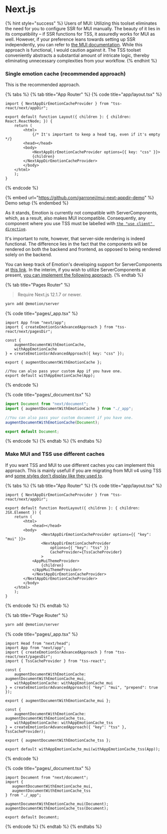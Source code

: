 # Next.js

{% hint style="success" %}
Users of MUI: Utilizing this toolset eliminates the need for you to configure SSR for MUI manually. The beauty of it lies in its compatibility – if SSR functions for TSS, it assuredly works for MUI as well. However, if your preference leans towards setting up SSR independently, you can refer to [the MUI documentation](https://mui.com/material-ui/guides/server-rendering/). While this approach is functional, I would caution against it. The TSS toolset conveniently abstracts a substantial amount of intricate logic, thereby eliminating unnecessary complexities from your workflow.
{% endhint %}

### Single emotion cache (recommended approach)

This is the recommended approach.

{% tabs %}
{% tab title="App Router" %}
{% code title="app/layout.tsx" %}
```tsx
import { NextAppDirEmotionCacheProvider } from "tss-react/next/appDir";

export default function Layout({ children }: { children: React.ReactNode; }) {
    return (
        <html>
            {/* It's important to keep a head tag, even if it's empty */}
	    <head></head> 
	    <body>
	        <NextAppDirEmotionCacheProvider options={{ key: "css" }}>
		    {children}
		</NextAppDirEmotionCacheProvider>
	    </body>
	</html>
    );
}
```
{% endcode %}

{% embed url="https://github.com/garronej/mui-next-appdir-demo" %}
Demo setup
{% endembed %}

As it stands, Emotion is currently not compatible with ServerComponents, which, as a result, also makes MUI incompatible. Consequently, any component where you use TSS must be labelled with [`the "use client" directive`](https://nextjs.org/docs/getting-started/react-essentials#the-use-client-directive).&#x20;

It's important to note, however, that server-side rendering is indeed functional. The difference lies in the fact that the components will be rendered on both the backend and frontend, as opposed to being rendered solely on the backend.

You can keep track of Emotion's developing support for ServerComponents at [this link](https://github.com/emotion-js/emotion/issues/2928). In the interim, if you wish to utilize ServerComponents at present, [you can implement the following approach](https://github.com/mui/material-ui/issues/34905#issuecomment-1330939826).
{% endtab %}

{% tab title="Pages Router" %}
> Require Next.js 12.1.7 or newer.

```bash
yarn add @emotion/server
```

{% code title="pages/_app.tsx" %}
```tsx
import App from "next/app";
import { createEmotionSsrAdvancedApproach } from "tss-react/next/pagesDir";

const {
    augmentDocumentWithEmotionCache,
    withAppEmotionCache
} = createEmotionSsrAdvancedApproach({ key: "css" });

export { augmentDocumentWithEmotionCache };

//You can also pass your custom App if you have one. 
export default withAppEmotionCache(App);
```
{% endcode %}

{% code title="pages/_document.tsx" %}
```typescript
import Document from "next/document";
import { augmentDocumentWithEmotionCache } from "./_app";

//You can also pass your custom document if you have one. 
augmentDocumentWithEmotionCache(Document);

export default Document;
```
{% endcode %}
{% endtab %}
{% endtabs %}

### Make MUI and TSS use different caches

If you want TSS and MUI to use different caches you can implement this approach. This is mainly usefull if you are migrating from MUI v4 using TSS and [some styles don't display like they used to](../troubleshoot-migration-to-muiv5-with-tss.md).

{% tabs %}
{% tab title="App Router" %}
{% code title="app/layout.tsx" %}
```tsx
import { NextAppDirEmotionCacheProvider } from "tss-react/next/appDir";

export default function RootLayout({ children }: { children: JSX.Element }) {
    return (
        <html>
            <head></head>
	    <body>
                <NextAppDirEmotionCacheProvider options={{ "key": "mui" }}>
	            <NextAppDirEmotionCacheProvider 
	                options={{ "key": "tss" }} 
	                CacheProvider={TssCacheProvider}
	            >
			<AppMuiThemeProvider>
			    {children}
			</AppMuiThemeProvider>
		    </NextAppDirEmotionCacheProvider>
		</NextAppDirEmotionCacheProvider>
	    </body>
	</html>
    );
}
```
{% endcode %}
{% endtab %}

{% tab title="Page Router" %}
```bash
yarn add @emotion/server
```

{% code title="pages/_app.tsx" %}
```tsx
import Head from "next/head";
import App from "next/app";
import { createEmotionSsrAdvancedApproach } from "tss-react/next/pagesDir";
import { TssCacheProvider } from "tss-react";

const {
    augmentDocumentWithEmotionCache: augmentDocumentWithEmotionCache_mui,
    withAppEmotionCache: withAppEmotionCache_mui
} = createEmotionSsrAdvancedApproach({ "key": "mui", "prepend": true });

export { augmentDocumentWithEmotionCache_mui };

const {
    augmentDocumentWithEmotionCache: augmentDocumentWithEmotionCache_tss,
    withAppEmotionCache: withAppEmotionCache_tss
} = createEmotionSsrAdvancedApproach({ "key": "tss" }, TssCacheProvider);

export { augmentDocumentWithEmotionCache_tss };

export default withAppEmotionCache_mui(withAppEmotionCache_tss(App));
```
{% endcode %}

{% code title="pages/_document.tsx" %}
```tsx
import Document from "next/document";
import { 
   augmentDocumentWithEmotionCache_mui,  
   augmentDocumentWithEmotionCache_tss
} from "./_app";

augmentDocumentWithEmotionCache_mui(Document);
augmentDocumentWithEmotionCache_tss(Document);

export default Document;
```
{% endcode %}
{% endtab %}
{% endtabs %}
